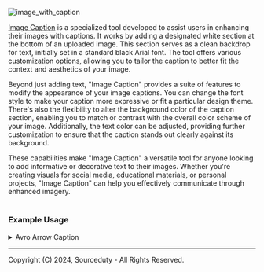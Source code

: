 ![image_with_caption](https://github.com/sourceduty/Image_Caption/assets/123030236/ab5ce142-f5cb-4575-b57c-5932fba295ed)

[Image Caption](https://chat.openai.com/g/g-nBm9dyHDm-image-caption) is a specialized tool developed to assist users in enhancing their images with captions. It works by adding a designated white section at the bottom of an uploaded image. This section serves as a clean backdrop for text, initially set in a standard black Arial font. The tool offers various customization options, allowing you to tailor the caption to better fit the context and aesthetics of your image.

Beyond just adding text, "Image Caption" provides a suite of features to modify the appearance of your image captions. You can change the font style to make your caption more expressive or fit a particular design theme. There's also the flexibility to alter the background color of the caption section, enabling you to match or contrast with the overall color scheme of your image. Additionally, the text color can be adjusted, providing further customization to ensure that the caption stands out clearly against its background.

These capabilities make "Image Caption" a versatile tool for anyone looking to add informative or decorative text to their images. Whether you're creating visuals for social media, educational materials, or personal projects, "Image Caption" can help you effectively communicate through enhanced imagery.

#
### Example Usage

<details><summary>Avro Arrow Caption</summary>
<br>

![Avro_Arrow_with_caption](https://github.com/sourceduty/Image_Caption/assets/123030236/da3bdab1-c60d-411c-9f7a-788f5a86575e)

<br>
</details>

***
Copyright (C) 2024, Sourceduty - All Rights Reserved.
